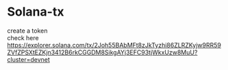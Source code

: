 # Solana-tx
create a token  
check here https://explorer.solana.com/tx/2Joh55BAbMFt8zJkTyzhi86ZLRZKyjw9RR59ZVfZPSXtEZKjn3412B6rkCGGDM8SikgAYj3EFC93tjWkxUzw8MuU?cluster=devnet
